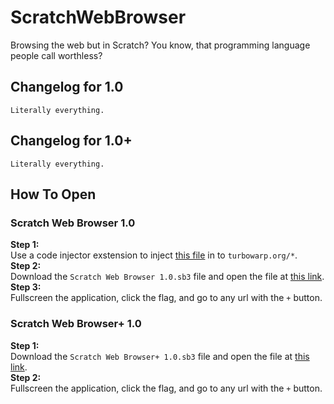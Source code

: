 # ScratchWebBrowser
Browsing the web but in Scratch? You know, that programming language people call worthless?

## Changelog for 1.0
```
Literally everything.
```
## Changelog for 1.0+
```
Literally everything.
```
## How To Open
### Scratch Web Browser 1.0
**Step 1:**  
Use a code injector exstension to inject [this file](https://mikedev101.github.io/turbo_networking.js) in to `turbowarp.org/*`.  
**Step 2:**  
Download the `Scratch Web Browser 1.0.sb3` file and open the file at [this link](https://turbowarp.org/editor?hqpen&fps=250&clones=Infinity&limitless&offscreen&size=640x360).  
**Step 3:**  
Fullscreen the application, click the flag, and go to any url with the `+` button.  
### Scratch Web Browser+ 1.0
**Step 1:**  
Download the `Scratch Web Browser+ 1.0.sb3` file and open the file at [this link](https://adacraft.org/studio/?hqpen&fps=250&clones=Infinity&limitless&offscreen&size=640x360).  
**Step 2:**  
Fullscreen the application, click the flag, and go to any url with the `+` button.
